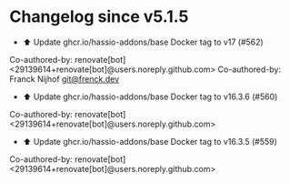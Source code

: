 # Changelog since v5.1.5
- ⬆️ Update ghcr.io/hassio-addons/base Docker tag to v17 (#562)

Co-authored-by: renovate[bot] <29139614+renovate[bot]@users.noreply.github.com>
Co-authored-by: Franck Nijhof <git@frenck.dev> 
- ⬆️ Update ghcr.io/hassio-addons/base Docker tag to v16.3.6 (#560)

Co-authored-by: renovate[bot] <29139614+renovate[bot]@users.noreply.github.com> 
- ⬆️ Update ghcr.io/hassio-addons/base Docker tag to v16.3.5 (#559)

Co-authored-by: renovate[bot] <29139614+renovate[bot]@users.noreply.github.com> 
